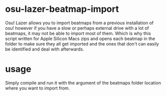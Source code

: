 # osu-lazer-beatmap-import

Osu! Lazer allows you to import beatmaps from a previous installation of osu! however if you have a slow or perhaps external drive with a lot of beatmaps, it may not be able to import most of them. Which is why this script written for Apple Silicon Macs zips and opens each beatmap in the folder to make sure they all get imported and the ones that don't can easily be identified and deal with afterwards.

# usage

Simply compile and run it with the argument of the beatmaps folder location where you want to import from.
